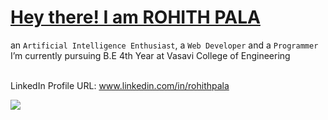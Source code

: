 <h1><u>Hey there! I am ROHITH PALA</u></h1>
an <code>Artificial Intelligence Enthusiast</code>, a <code>Web Developer</code> and a <code>Programmer</code> <br>
I’m currently pursuing B.E 4th Year at Vasavi College of Engineering <br> <br>

LinkedIn Profile URL: www.linkedin.com/in/rohithpala <br>

![](https://komarev.com/ghpvc/?username=rohithpala&label=Profile%20views&color=0e75b6&style=flat)
